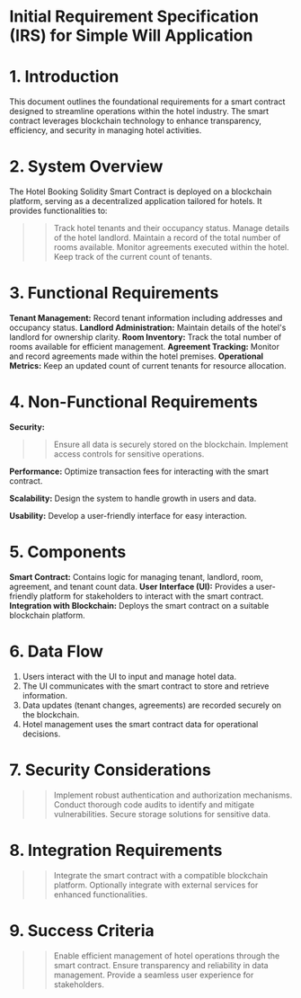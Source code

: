 # Initial Requirement Specification (IRS) for Simple Will Application
# 1. Introduction
This document outlines the foundational requirements for a smart contract designed to streamline operations within the hotel industry. The smart contract leverages blockchain technology to enhance transparency, efficiency, and security in managing hotel activities.

# 2. System Overview
The Hotel Booking Solidity Smart Contract is deployed on a blockchain platform, serving as a decentralized application tailored for hotels. 
It provides functionalities to:

>> Track hotel tenants and their occupancy status.
>> Manage details of the hotel landlord.
>> Maintain a record of the total number of rooms available.
>> Monitor agreements executed within the hotel.
>> Keep track of the current count of tenants.

# 3. Functional Requirements
**Tenant Management:**
Record tenant information including addresses and occupancy status.
**Landlord Administration:**
Maintain details of the hotel's landlord for ownership clarity.
**Room Inventory:**
Track the total number of rooms available for efficient management.
**Agreement Tracking:**
Monitor and record agreements made within the hotel premises.
**Operational Metrics:**
Keep an updated count of current tenants for resource allocation.

# 4. Non-Functional Requirements

**Security:**
>> Ensure all data is securely stored on the blockchain.
>> Implement access controls for sensitive operations.

**Performance:**
Optimize transaction fees for interacting with the smart contract.

**Scalability:**
Design the system to handle growth in users and data.

**Usability:**
Develop a user-friendly interface for easy interaction.

# 5. Components
**Smart Contract:** Contains logic for managing tenant, landlord, room, agreement, and tenant count data.
**User Interface (UI):** Provides a user-friendly platform for stakeholders to interact with the smart contract.
**Integration with Blockchain:** Deploys the smart contract on a suitable blockchain platform.

# 6. Data Flow
1. Users interact with the UI to input and manage hotel data.
2. The UI communicates with the smart contract to store and retrieve information.
3. Data updates (tenant changes, agreements) are recorded securely on the blockchain.
4. Hotel management uses the smart contract data for operational decisions.
   
# 7. Security Considerations
>> Implement robust authentication and authorization mechanisms.
>> Conduct thorough code audits to identify and mitigate vulnerabilities.
>> Secure storage solutions for sensitive data.

# 8. Integration Requirements
>> Integrate the smart contract with a compatible blockchain platform.
>> Optionally integrate with external services for enhanced functionalities.

# 9. Success Criteria
>> Enable efficient management of hotel operations through the smart contract.
>> Ensure transparency and reliability in data management.
>> Provide a seamless user experience for stakeholders.
